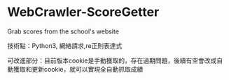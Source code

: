# WebCrawler-ScoreGetter
Grab scores from the school's website

技術點：Python3, 網絡請求,re正則表達式

可改進部分：目前版本cookie是手動獲取的，存在過期問題，後續有空會改成自動獲取和更新cookie，就可以實現全自動抓取成績
